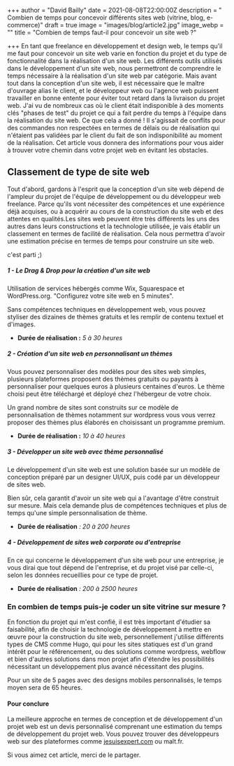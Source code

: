 +++
author = "David Bailly"
date = 2021-08-08T22:00:00Z
description = " Combien de temps pour concevoir différents sites web (vitrine, blog, e-commerce)"
draft = true
image = "images/blog/article2.jpg"
image_webp = ""
title = "Combien de temps faut-il pour concevoir un site web ?"

+++
En tant que freelance en développement et design web, le temps qu'il me faut pour concevoir un site web varie en fonction du projet et du type de fonctionnalité dans la réalisation d'un site web. Les différents outils utilisés dans le développement d'un site web, nous permettront de comprendre le temps nécessaire à la réalisation d'un site web par catégorie. Mais avant tout dans la conception d'un site web, il est nécessaire que le maître d'ouvrage alias le client, et le développeur web ou l'agence web puissent travailler en bonne entente pour éviter tout retard dans la livraison du projet web. J'ai vu de nombreux cas où le client était indisponible à des moments clés "phases de test" du projet ce qui a fait perdre du temps à l'équipe dans la réalisation du site web. Ce que cela a donné ! Il s'agissait de conflits pour des commandes non respectées en termes de délais ou de réalisation qui n'étaient pas validées par le client du fait de son indisponibilité au moment de la réalisation. Cet article vous donnera des informations pour vous aider à trouver votre chemin dans votre projet web en évitant les obstacles.

## Classement de type de site web

Tout d'abord, gardons à l'esprit que la conception d'un site web dépend de l'ampleur du projet de l'équipe de développement ou du développeur web freelance. Parce qu'ils vont nécessiter des compétences et une expérience déjà acquises, ou à acquérir au cours de la construction du site web et des attentes en qualités.Les sites web peuvent être très différents les uns des autres dans leurs constructions et la technologie utilisée, je vais établir un classement en termes de facilité de réalisation. Cela nous permettra d'avoir une estimation précise en termes de temps pour construire un site web.

c'est parti ;)

##### 1 - Le Drag & Drop pour la création d'un site web

Utilisation de services hébergés comme Wix, Squarespace et WordPress.org. "Configurez votre site web en 5 minutes".

Sans compétences techniques en développement web, vous pouvez styliser des dizaines de thèmes gratuits et les remplir de contenu textuel et d'images.

* **Durée de réalisation :** _5 à 30 heures_

##### 2 - Création d'un site web en personnalisant un thèmes

Vous pouvez personnaliser des modèles pour des sites web simples, plusieurs plateformes proposent des thèmes gratuits ou payants à personnaliser pour quelques euros à plusieurs centaines d'euros. Le thème choisi peut être téléchargé et déployé chez l'hébergeur de votre choix.

Un grand nombre de sites sont construits sur ce modèle de personnalisation de thèmes notamment sur wordpress vous vous verrez proposer des thèmes plus élaborés en choisissant un programme premium.

* **Durée de réalisation :** _10 à 40 heures_

##### 3 - Développer un site web avec thème personnalisé

Le développement d'un site web est une solution basée sur un modèle de conception préparé par un designer UI/UX, puis codé par un développeur de sites web.

Bien sûr, cela garantit d'avoir un site web qui a l'avantage d'être construit sur mesure. Mais cela demande plus de compétences techniques et plus de temps qu'une simple personnalisation de thème.

* **Durée de réalisation** _: 20 à 200 heures_

##### **4 - Développement de sites web corporate ou d'entreprise**

En ce qui concerne le développement d'un site web pour une entreprise, je vous dirai que tout dépend de l'entreprise, et du projet visé par celle-ci, selon les données recueillies pour ce type de projet.

* **Durée de réalisation** _: 200 à 2500 heures_

### En combien de temps puis-je coder un site vitrine sur mesure ?

En fonction du projet qui m'est confié, il est très important d'étudier sa faisabilité, afin de choisir la technologie de développement à mettre en œuvre pour la construction du site web, personnellement j'utilise différents types de CMS comme Hugo, qui pour les sites statiques est d'un grand intérêt pour le référencement, ou des solutions comme wordpress, webflow et bien d'autres solutions dans mon projet afin d'étendre les possibilités nécessitant un développement plus avancé nécessitant des plugins.

Pour un site de 5 pages avec des designs mobiles personnalisés, le temps moyen sera de 65 heures. 

#### **Pour conclure** 

La meilleure approche en termes de conception et de développement d'un projet web est un devis personnalisé comprenant une estimation du temps de développement du projet web. Vous pouvez trouver des développeurs web sur des plateformes comme [jesuisexpert.com](https://www.jesuisexpert.fr "jesuisexpert") ou malt.fr.

Si vous aimez cet article, merci de le partager.